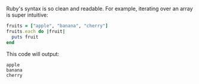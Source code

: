Ruby's syntax is so clean and readable. For example, iterating over an array is super intuitive:

```ruby
fruits = ["apple", "banana", "cherry"]
fruits.each do |fruit|
  puts fruit
end
```

This code will output:

```
apple
banana
cherry
```
